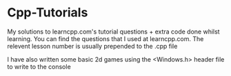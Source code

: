 # Cpp-Tutorials
My solutions to learncpp.com's tutorial questions + extra code done whilst learning. You can find the questions that I used at learncpp.com. The relevent lesson number is usually prepended to the .cpp file

I have also written some basic 2d games using the <Windows.h> header file to write to the console
